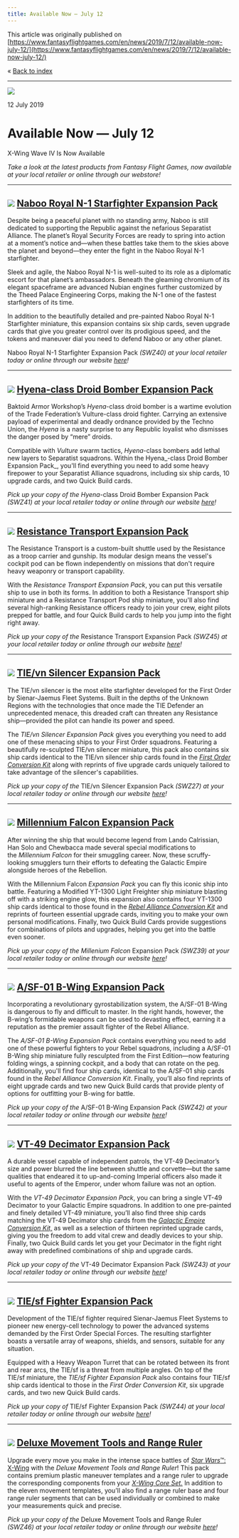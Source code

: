 ```yaml
---
title: Available Now — July 12
---
```


This article was originally published on [https://www.fantasyflightgames.com/en/news/2019/7/12/available-now-july-12/](https://www.fantasyflightgames.com/en/news/2019/7/12/available-now-july-12/)

&laquo; [Back to index](../index.md)

---

![](f1a6ee9fc0efd8429be32b73dacfe41e.jpg)

12 July 2019

Available Now — July 12
=======================

X-Wing Wave IV Is Now Available

_Take a look at the latest products from Fantasy Flight Games, now available at your local retailer or online through our webstore!_ 

* * *

![](6918abd7107a52c785a5ab32189b1b7e.png) [Naboo Royal N-1 Starfighter Expansion Pack](https://www.fantasyflightgames.com/en/products/x-wing-second-edition/products/naboo-royal-n-1-starfighter-expansion-pack/)
--------------------------------------------------------------------------------------------------------------------------------------------------------------------------------------------------------------------------------------------------------------------------------------------------

Despite being a peaceful planet with no standing army, Naboo is still dedicated to supporting the Republic against the nefarious Separatist Alliance. The planet’s Royal Security Forces are ready to spring into action at a moment’s notice and—when these battles take them to the skies above the planet and beyond—they enter the fight in the Naboo Royal N-1 starfighter.

Sleek and agile, the Naboo Royal N-1 is well-suited to its role as a diplomatic escort for that planet’s ambassadors. Beneath the gleaming chromium of its elegant spaceframe are advanced Nubian engines further customized by the Theed Palace Engineering Corps, making the N-1 one of the fastest starfighters of its time.

In addition to the beautifully detailed and pre-painted Naboo Royal N-1 Starfighter miniature, this expansion contains six ship cards, seven upgrade cards that give you greater control over its prodigious speed, and the tokens and maneuver dial you need to defend Naboo or any other planet. 

Naboo Royal N-1 Starfighter Expansion Pack _(SWZ40) at your local retailer today or online through our website [here](https://www.fantasyflightgames.com/en/products/x-wing-second-edition/products/naboo-royal-n-1-starfighter-expansion-pack/)!_

* * *

![](2e1bb6a2922807c3173456a393a5313b.png) [Hyena-class Droid Bomber Expansion Pack](https://www.fantasyflightgames.com/en/products/x-wing-second-edition/products/hyena-class-droid-bomber-expansion-pack/)
--------------------------------------------------------------------------------------------------------------------------------------------------------------------------------------------------------------------------------------------------------------------------------------------

Baktoid Armor Workshop’s _Hyena_\-class droid bomber is a wartime evolution of the Trade Federation’s Vulture-class droid fighter. Carrying an extensive payload of experimental and deadly ordnance provided by the Techno Union, the _Hyena_ is a nasty surprise to any Republic loyalist who dismisses the danger posed by “mere” droids.

Compatible with _Vulture_ swarm tactics, _Hyena_\-class bombers add lethal new layers to Separatist squadrons. Within the Hyena_\-class Droid Bomber Expansion Pack_, you'll find everything you need to add some heavy firepower to your Separatist Alliance squadrons, including six ship cards, 10 upgrade cards, and two Quick Build cards.

_Pick up your copy of the Hyena_\-class Droid Bomber Expansion Pack _(SWZ41) at your local retailer today or online through our website [here](https://www.fantasyflightgames.com/en/products/x-wing-second-edition/products/hyena-class-droid-bomber-expansion-pack/)!_

* * *

![](6dc40d4282b3e7e4aa52f7b79281cca3.png) [Resistance Transport Expansion Pack](https://www.fantasyflightgames.com/en/products/x-wing-second-edition/products/resistance-transport-expansion-pack/)
------------------------------------------------------------------------------------------------------------------------------------------------------------------------------------------------------------------------------------------------------------------------------------

The Resistance Transport is a custom-built shuttle used by the Resistance as a troop carrier and gunship. Its modular design means the vessel's cockpit pod can be flown independently on missions that don't require heavy weaponry or transport capability. 

With the _Resistance Transport Expansion Pack_, you can put this versatile ship to use in both its forms. In addition to both a Resistance Transport ship miniature and a Resistance Transport Pod ship miniature, you'll also find several high-ranking Resistance officers ready to join your crew, eight pilots prepped for battle, and four Quick Build cards to help you jump into the fight right away. 

_Pick up your copy of the_ Resistance Transport Expansion Pack _(SWZ45) at your local retailer today or online through our website [here](https://www.fantasyflightgames.com/en/products/x-wing-second-edition/products/resistance-transport-expansion-pack/)!_

* * *

![](24cfa610c4fe3d62178d733e023f91bd.png) [TIE/vn Silencer Expansion Pack](https://www.fantasyflightgames.com/en/products/x-wing-second-edition/products/tievn-silencer-expansion-pack/)
-------------------------------------------------------------------------------------------------------------------------------------------------------------------------------------------------------------------------------------------------------------------------

The TIE/vn silencer is the most elite starfighter developed for the First Order by Sienar-Jaemus Fleet Systems. Built in the depths of the Unknown Regions with the technologies that once made the TIE Defender an unprecedented menace, this dreaded craft can threaten any Resistance ship—provided the pilot can handle its power and speed.

The _TIE/vn Silencer Expansion Pack_ gives you everything you need to add one of these menacing ships to your First Order squadrons. Featuring a beautifully re-sculpted TIE/vn silencer miniature, this pack also contains six ship cards identical to the TIE/vn silencer ship cards found in the _[First Order Conversion Kit](https://www.fantasyflightgames.com/en/products/x-wing-second-edition/products/first-order-conversion-kit/)_ along with reprints of five upgrade cards uniquely tailored to take advantage of the silencer's capabilities. 

_Pick up your copy of the_ TIE/vn Silencer Expansion Pack _(SWZ27) at your local retailer today or online through our website [here](https://www.fantasyflightgames.com/en/products/x-wing-second-edition/products/tievn-silencer-expansion-pack/)!_

* * *

![](0b6c5d99c824ea10bad94f6a3a93ce5c.png) [Millennium Falcon Expansion Pack](https://www.fantasyflightgames.com/en/products/x-wing-second-edition/products/x-wing-second-edition-millennium-falcon-expansion-pack/)
----------------------------------------------------------------------------------------------------------------------------------------------------------------------------------------------------------------------------------------------------------------------------------------------------

After winning the ship that would become legend from Lando Calrissian, Han Solo and Chewbacca made several special modifications to the _Millennium Falcon_ for their smuggling career. Now, these scruffy-looking smugglers turn their efforts to defeating the Galactic Empire alongside heroes of the Rebellion. 

With the Millennium Falcon _Expansion Pack_ you can fly this iconic ship into battle. Featuring a Modified YT-1300 Light Freighter ship miniature blasting off with a striking engine glow, this expansion also contains four YT-1300 ship cards identical to those found in the _[Rebel Alliance Conversion Kit](https://www.fantasyflightgames.com/en/products/x-wing-second-edition/products/rebel-alliance-conversion-kit/)_ and reprints of fourteen essential upgrade cards, inviting you to make your own personal modifications. Finally, two Quick Build Cards provide suggestions for combinations of pilots and upgrades, helping you get into the battle even sooner.

_Pick up your copy of the Millenium Falcon_ Expansion Pack _(SWZ39) at your local retailer today or online through our website [here](https://www.fantasyflightgames.com/en/products/x-wing-second-edition/products/x-wing-second-edition-millennium-falcon-expansion-pack/)!_

* * *

![](d3e9c920048b1df0b85336078adf78a5.png) [A/SF-01 B-Wing Expansion Pack](https://www.fantasyflightgames.com/en/products/x-wing-second-edition/products/sf-01-b-wing-expansion-pack/)
----------------------------------------------------------------------------------------------------------------------------------------------------------------------------------------------------------------------------------------------------------------------

Incorporating a revolutionary gyrostabilization system, the A/SF-01 B-Wing is dangerous to fly and difficult to master. In the right hands, however, the B-wing’s formidable weapons can be used to devasting effect, earning it a reputation as the premier assault fighter of the Rebel Alliance.

The _A/SF-01 B-Wing Expansion Pack_ contains everything you need to add one of these powerful fighters to your Rebel squadrons, including a A/SF-01 B-Wing ship miniature fully resculpted from the First Edition—now featuring folding wings, a spinning cockpit, and a body that can rotate on the peg. Additionally, you'll find four ship cards, identical to the A/SF-01 ship cards found in the _Rebel Alliance Conversion Kit_. Finally, you’ll also find reprints of eight upgrade cards and two new Quick Build cards that provide plenty of options for outfitting your B-wing for battle.

_Pick up your copy of the_ A/SF-01 B-Wing Expansion Pack _(SWZ42) at your local retailer today or online through our website [here](https://www.fantasyflightgames.com/en/products/x-wing-second-edition/products/sf-01-b-wing-expansion-pack/)!_

* * *

![](cc7ab8c6f9ee0a07947c791e54bd3fe5.png) [VT-49 Decimator Expansion Pack](https://www.fantasyflightgames.com/en/products/x-wing-second-edition/products/vt-49-expansion-pack/)
----------------------------------------------------------------------------------------------------------------------------------------------------------------------------------------------------------------------------------------------------------------

A durable vessel capable of independent patrols, the VT-49 Decimator’s size and power blurred the line between shuttle and corvette—but the same qualities that endeared it to up-and-coming Imperial officers also made it useful to agents of the Emperor, under whom failure was not an option.

With the _VT-49 Decimator Expansion Pack_, you can bring a single VT-49 Decimator to your Galactic Empire squadrons. In addition to one pre-painted and finely detailed VT-49 miniature, you’ll also find three ship cards matching the VT-49 Decimator ship cards from the _[Galactic Empire Conversion Kit,](https://www.fantasyflightgames.com/en/products/x-wing-second-edition/products/galactic-empire-conversion-kit/)_ as well as a selection of thirteen reprinted upgrade cards, giving you the freedom to add vital crew and deadly devices to your ship. Finally, two Quick Build cards let you get your Decimator in the fight right away with predefined combinations of ship and upgrade cards.

_Pick up your copy of the_ VT-49 Decimator Expansion Pack _(SWZ43) at your local retailer today or online through our website [here](https://www.fantasyflightgames.com/en/products/x-wing-second-edition/products/vt-49-expansion-pack/)!_

* * *

![](bf3b76acb91feff3deea5154cfaa85a5.png) [TIE/sf Fighter Expansion Pack](https://www.fantasyflightgames.com/en/products/x-wing-second-edition/products/tiesf-fighter-expansion-pack/)
-----------------------------------------------------------------------------------------------------------------------------------------------------------------------------------------------------------------------------------------------------------------------

Development of the TIE/sf fighter required Sienar-Jaemus Fleet Systems to pioneer new energy-cell technology to power the advanced systems demanded by the First Order Special Forces. The resulting starfighter boasts a versatile array of weapons, shields, and sensors, suitable for any situation.

Equipped with a Heavy Weapon Turret that can be rotated between its front and rear arcs, the TIE/sf is a threat from multiple angles. On top of the TIE/sf miniature, the _TIE/sf Fighter Expansion Pack_ also contains four TIE/sf ship cards identical to those in the _First Order Conversion Kit_, six upgrade cards, and two new Quick Build cards.

_Pick up your copy of_ TIE/sf Fighter Expansion Pack _(SWZ44) at your local retailer today or online through our website [here](https://www.fantasyflightgames.com/en/products/x-wing-second-edition/products/tiesf-fighter-expansion-pack/)!_

* * *

![](cf82008e1db80db8438ef3436a889b04.png) [Deluxe Movement Tools and Range Ruler](https://www.fantasyflightgames.com/en/products/x-wing-second-edition/products/deluxe-movement-tools-and-range-ruler/)
----------------------------------------------------------------------------------------------------------------------------------------------------------------------------------------------------------------------------------------------------------------------------------------

Upgrade every move you make in the intense space battles of [_Star Wars_™: X-Wing](https://www.fantasyflightgames.com/en/products/x-wing-second-edition/) with the _Deluxe Movement Tools and Range Ruler_! This pack contains premium plastic maneuver templates and a range ruler to upgrade the corresponding components from your _[X-Wing Core Set.](https://www.fantasyflightgames.com/en/products/x-wing-second-edition/products/x-wing-second-edition/)_ In addition to the eleven movement templates, you’ll also find a range ruler base and four range ruler segments that can be used individually or combined to make your measurements quick and precise.

_Pick up your copy of the_ Deluxe Movement Tools and Range Ruler _(SWZ46) at your local retailer today or online through our website [here](https://www.fantasyflightgames.com/en/products/x-wing-second-edition/products/deluxe-movement-tools-and-range-ruler/)!_

[](http://community.fantasyflightgames.com/index.php?/forum/222-x-wing/)